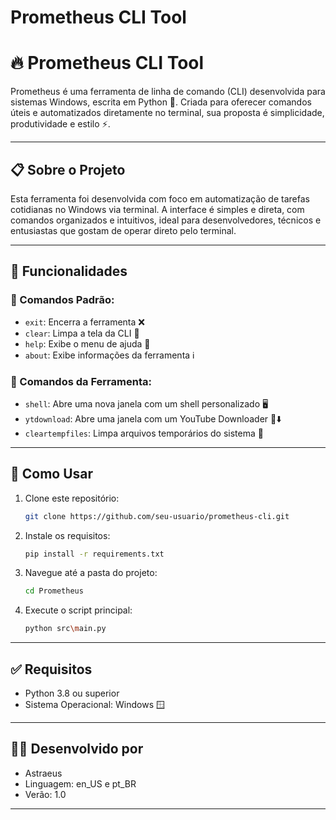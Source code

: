 # Prometheus CLI Tool

# 🔥 Prometheus CLI Tool

Prometheus é uma ferramenta de linha de comando (CLI) desenvolvida para sistemas Windows, escrita em Python 🐍. Criada para oferecer comandos úteis e automatizados diretamente no terminal, sua proposta é simplicidade, produtividade e estilo ⚡.

---

## 📋 Sobre o Projeto

Esta ferramenta foi desenvolvida com foco em automatização de tarefas cotidianas no Windows via terminal. A interface é simples e direta, com comandos organizados e intuitivos, ideal para desenvolvedores, técnicos e entusiastas que gostam de operar direto pelo terminal.

---

## 🧰 Funcionalidades

### 🔹 Comandos Padrão:
- `exit`: Encerra a ferramenta ❌
- `clear`: Limpa a tela da CLI 🧹
- `help`: Exibe o menu de ajuda 📖
- `about`: Exibe informações da ferramenta ℹ️

### 🔧 Comandos da Ferramenta:
- `shell`: Abre uma nova janela com um shell personalizado 🖥️
- `ytdownload`: Abre uma janela com um YouTube Downloader 🎥⬇️
- `cleartempfiles`: Limpa arquivos temporários do sistema 🧼

---

## 🚀 Como Usar

1. Clone este repositório:
   ```bash
   git clone https://github.com/seu-usuario/prometheus-cli.git

2. Instale os requisitos:
    ```bash
    pip install -r requirements.txt

3. Navegue até a pasta do projeto:
    ```bash
    cd Prometheus

4. Execute o script principal:
    ```bash
    python src\main.py

---

## ✅ Requisitos

- Python 3.8 ou superior
- Sistema Operacional: Windows 🪟

---

## 👨‍💻 Desenvolvido por

- Astraeus
- Linguagem: en_US e pt_BR
- Verão: 1.0

---



